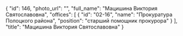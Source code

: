 {
    "id": 146,
    "photo_url": "",
    "full_name": "Мацишина Виктория Святославовна",
    "offices": [
        {
            "id": "02-16",
            "name": "Прокуратура Полоцкого района",
            "position": "старший помощник прокурора"
        }
    ],
    "title": "Мацишина Виктория Святославовна"
}